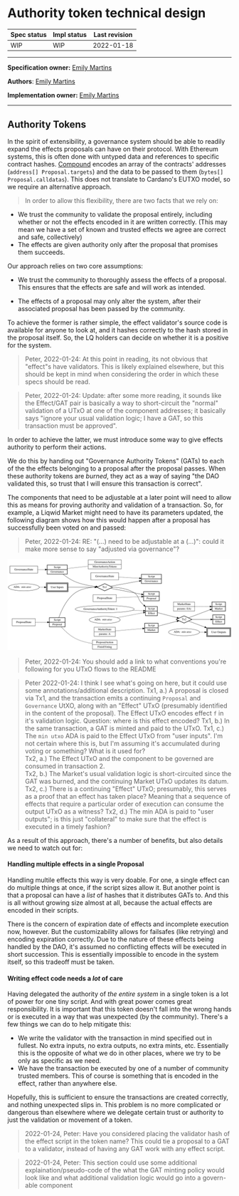 # Authority token technical design

| Spec status | Impl status | Last revision |
|-------------|-------------|---------------|
| WIP         |  WIP        | 2022-01-18    |

***

**Specification owner:** [Emily Martins]

**Authors**: [Emily Martins]

**Implementation owner:** [Emily Martins]

[Emily Martins]: https://github.com/emiflake

***

## Authority Tokens

In the spirit of extensibility, a governance system should be able to readily expand the effects proposals can have on their protocol. With Ethereum systems, this is often done with untyped data and references to specific contract hashes. [Compound](https://medium.com/compound-finance/compound-governance-5531f524cf68) encodes an array of the contracts' addresses (`address[] Proposal.targets`) and the data to be passed to them (`bytes[] Proposal.calldatas`). This does not translate to Cardano's EUTXO model, so we require an alternative approach.


> In order to allow this flexibility, there are two facts that we rely on:

-   We trust the community to validate the proposal entirely, including whether or not the effects encoded in it are written correctly. (This may mean we have a set of known and trusted effects we agree are correct and safe, collectively)
-   The effects are given authority only after the proposal that promises them succeeds.

Our approach relies on two core assumptions: 

- We trust the community to thoroughly assess the effects of a proposal. This ensures that the effects are safe and will work as intended.

- The effects of a proposal may only alter the system, after their associated proposal has been passed by the community.

To achieve the former is rather simple, the effect validator's source code is available for anyone to look at, and it hashes correctly to the hash stored in the proposal itself. So, the LQ holders can decide on whether it is a positive for the system.

> Peter, 2022-01-24: At this point in reading, its not obvious that "effect"s have validators. This is likely explained elsewhere, but this should be kept in mind when considering the order in which these specs should be read.

> Peter, 2022-01-24: Update: after some more reading, it sounds like the Effect/GAT pair is basically a way to short-circuit the "normal" validation of a UTxO at one of the component addresses; it basically says "ignore your usual validation logic; I have a GAT, so this transaction must be approved".

In order to achieve the latter, we must introduce some way to give effects authority to perform their actions.

We do this by handing out "Governance Authority Tokens" (GATs) to each of the the effects belonging to a proposal after the proposal passes. When these authority tokens are _burned_, they act as a way of saying "the DAO validated this, so trust that I will ensure this transaction is correct".

The components that need to be adjustable at a later point will need to allow this as means for proving authority and validation of a transaction. So, for example, a Liqwid Market might need to have its parameters updated, the following diagram shows how this would happen after a proposal has successfully been voted on and passed:

> Peter, 2022-01-24: RE: "(...) need to be adjustable at a (...)": could it make more sense to say "adjusted via governance"?

![Governance Authority Token UTxO flow diagram](../diagrams/GovernanceAuthorityToken.svg)

> Peter, 2022-01-24: You should add a link to what conventions you're following for you UTxO flows to the README

> Peter 2022-01-24: I think I see what's going on here, but it could use some annotations/additional description.
> Tx1, a.) A proposal is closed via Tx1, and the transaction emits a continuing `Proposal` and `Governance` UtXO,
> along with an "Effect" UTxO (presumably identified in the content of the proposal). The Effect UTxO encodes effect `f` in it's validation logic.
> Question: where is this effect encoded?
> Tx1, b.) In the same transaction, a GAT is minted and paid to the UTxO.
> Tx1, c.) The `min utxo` ADA is paid to the Effect UTxO from "user inputs". I'm not certain where this is, but I'm assuming it's accumulated during voting or something? What is it used for?\
> Tx2, a.) The Effect UTxO and the component to be governed are consumed in transaction 2.\
> Tx2, b.) The Market's usual validation logic is short-circuited since the GAT was burned, and the continuing Market UTxO updates its datum.
> Tx2, c.) There is a continuing "Effect" UTxO; presumably, this serves as a proof that an effect has taken place? Meaning that a sequence of effects that require a particular order of execution can consume the output UTxO as a witness?
> Tx2, d.) The min ADA is paid to "user outputs"; is this just "collateral" to make sure that the effect is executed in a timely fashion?

As a result of this approach, there's a number of benefits, but also details we need to watch out for:

#### Handling multiple effects in a single Proposal

Handling multile effects this way is very doable. For one, a single effect can do multiple things at once, if the script sizes allow it. But another point is that a proposal can have a _list_ of hashes that it distributes GATs to. And this is all without growing size almost at all, because the actual effects are encoded in their scripts.

There is the concern of expiration date of effects and incomplete execution now, however. But the customizability allows for failsafes (like retrying) and encoding expiration correctly. Due to the nature of these effects being handled by the DAO, it's assumed no conflicting effects will be executed in short succession. This is essentially impossible to encode in the system itself, so this tradeoff must be taken.

#### Writing effect code needs a _lot_ of care

Having delegated the authority of _the entire system_ in a single token is a lot of power for one tiny script. And with great power comes great responsibility. It is important that this token doesn't fall into the wrong hands or is executed in a way that was unexpected (by the community). There's a few things we can do to help mitigate this:

-   We write the validator with the transaction in mind specified out in fullest. No extra inputs, no extra outputs, no extra mints, etc. Essentially this is the opposite of what we do in other places, where we try to be only as specific as we need.
-   We have the transaction be executed by one of a number of community trusted members. This of course is something that is encoded in the effect, rather than anywhere else.

Hopefully, this is sufficient to ensure the transactions are created correctly, and nothing unexpected slips in. This problem is no more complicated or dangerous than elsewhere where we delegate certain trust or authority to just the validation or movement of a token.

> 2022-01-24, Peter: Have you considered placing the validator hash of the effect script in the token name? This could tie a proposal to a GAT to a validator, instead of having any GAT work with any effect script.

> 2022-01-24, Peter: This section could use some additional explaination/pseudo-code of the what the GAT minting policy would look like and what additional validation logic would go into a govern-able component
